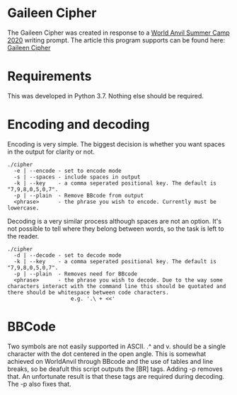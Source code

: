 # Gaileen Cipher

The Gaileen Cipher was created in response to a [World Anvil Summer Camp 2020](https://www.worldanvil.com/community/challenge/summercamp-2020/homepage) writing prompt. The article this program supports can be found here: [Gaileen Cipher](https://www.worldanvil.com/w/anvimar-ilionblaze/a/gaileen-cipher-article)

# Requirements

This was developed in Python 3.7. Nothing else should be required.

# Encoding and decoding

Encoding is very simple. The biggest decision is whether you want spaces in the output for clarity or not.

    ./cipher
      -e | --encode - set to encode mode
      -s | --spaces - include spaces in output
      -k | --key    - a comma seperated positional key. The default is "7,9,8,0,5,0,7".
	  -p | --plain  - Remove BBcode from output
	  <phrase>      - the phrase you wish to encode. Currently must be lowercase.

Decoding is a very similar process although spaces are not an option. It's not possible to tell where they belong between words, so the task is left to the reader.

	./cipher
      -d | --decode - set to decode mode
      -k | --key    - a comma seperated positional key. The default is "7,9,8,0,5,0,7".
	  -p | --plain  - Removes need for BBcode
	  <phrase>      - the phrase you wish to decode. Due to the way some characters interact with the command line this should be quotated and there should be whitespace between code characters.
						e.g. '.\ + <<'

# BBCode

Two symbols are not easily supported in ASCII. .^ and v. should be a single character with the dot centered in the open angle. This is somewhat achieved on WorldAnvil through BBcode and the use of tables and line breaks, so be deafult this script outputs the [BR] tags. Adding -p removes that. An unfortunate result is that these tags are required during decoding. The -p also fixes that.
